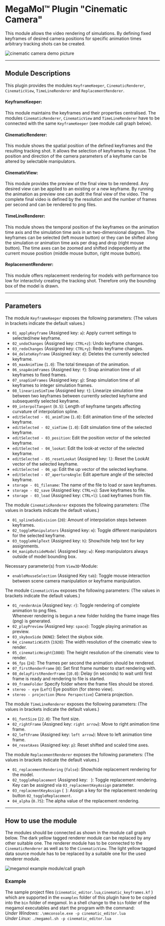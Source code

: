 # MegaMol™ Plugin "Cinematic Camera"

This module allows the video rendering of simulations.
By defining fixed keyframes of desired camera positions for specific animation times arbitrary tracking shots can be created.

![cinematic camera demo picture](https://github.com/braunms/megamol-dev/blob/cinematiccamera/plugins/cinematiccamera/demo.png)

--- 

## Module Descriptions
This plugin provides the modules `KeyframeKeeper`,  `CinematicRenderer`, `CinematicView`, `TimeLineRenderer` and `ReplacementRenderer`.

#### KeyframeKeeper:

This module maintains the keyframes and their properties centralised. 
The modules `CinematicRenderer`, `CinematicView` and `TimeLineRenderer` have to be connected with the same `KeyframeKeeper` (see module call graph below).

#### CinematicRenderer:

This module shows the spatial position of the defined keyframes and the resulting tracking shot. 
It allows the selection of keyframes by mouse. 
The position and direction of the camera parameters of a keyframe can be altered by selectable manipulators.

#### CinematicView:

This module provides the preview of the final view to be rendered.
Any desired view can be applied to an existing or a new keyframe.
By running the animation as preview one can audit the final view of the video.
The complete final video is defined by the resolution and the number of frames per second and can be rendered to png files.

#### TimeLineRenderer:

This module shows the temporal position of the keyframes on the animation time axis and the simulation time axis in an two-dimensional diagram.
The keyframes can be selected (left mouse button) or they can be shifted along the simulation or animation time axis per drag and drop (right mouse button).
The time axes can be zoomed and shifted independently at the current mouse position (middle mouse button, right mouse button).

#### ReplacementRenderer:

This module offers replacement rendering for models with performance too low for interactivly creating the tracking shot. 
Therefore only the bounding box of the model is drawn.

--- 

## Parameters

The module `KeyframeKeeper` exposes the following parameters:
(The values in brackets indicate the default values.)

* `01_applyKeyframe` (Assigned key: `a`): Apply current settings to selected/new keyframe.
* `02_undoChanges` (Assigned key: `CTRL+z`): Undo keyframe changes.
* `03_redoChanges` (Assigned key: `CTRL+y`): Redo keyframe changes.
* `04_deleteKeyframe` (Assigned key: `d`): Deletes the currently selected keyframe.
* `05_maxAnimTime` (`1.0`): The total timespan of the animation.
* `06_snapAnimFrames` (Assigned key: `f`): Snap animation time of all keyframes to fixed frames.
* `07_snapSimFrames` (Assigned key: `g`): Snap simulation time of all keyframes to integer simulation frames.
* `08_linearizeSimTime` (Assigned key: `t`): Linearize simulation time between two keyframes between currently selected keyframe and subsequently selected keyframe.
* `09_interpolTangent` (`0.5`): Length of keyframe tangets affecting curvature of interpolation spline.
* `editSelected - 01_animTime` (`1.0`): Edit animation time of the selected keyframe.
* `editSelected - 02_simTime` (`1.0`): Edit simulation time of the selected keyframe.
* `editSelected - 03_position`: Edit the position vector of the selected keyframe.
* `editSelected - 04_lookat`: Edit the look-at vector of the selected keyframe.
* `editSelected - 05_resetLookat` (Assigned key: `l`): Reset the LookAt vector of the selected keyframe.
* `editSelected - 06_up`:  Edit the up vector of the selected keyframe.
* `editSelected - 07_apertureAngle`: Edit aperture angle of the selected keyframe.
* `storage - 01_filename`:  The name of the file to load or save keyframes. 
* `storage - 02_save` (Assigned key: `CTRL+s`): Save keyframes to file.
* `storage - 03_load` (Assigned key: `CTRL+l`): Load keyframes from file.

The module `CinematicRenderer` exposes the following parameters:
(The values in brackets indicate the default values.)

* `01_splineSubdivision` (`20`): Amount of interpolation steps between keyframes.
* `02_toggleManipulators` (Assigned key: `m`): Toggle different manipulators for the selected keyframe.            
* `03_toggleHelpText` (Assigned key: `h`): Show/hide help text for key assignments.
* `04_manipOutsideModel` (Assigned key: `w`): Keep manipulators always outside of model bounding box.

Necessary parameter(s) from `View3D`-Module: 

 * `enableMouseSelection` (Assigned Key `tab`): Toggle mouse interaction between scene camera manipulation or keyframe manipulation.

The module `CinematicView` exposes the following parameters:
(The values in brackets indicate the default values.)

* `01_renderAnim` (Assigned key: `r`): Toggle rendering of complete animation to png files.   
   Whenever rendering is begun a new folder holding the frame image files (png) is generated.
* `02_playPreview` (Assigned key: `space`): Toggle playing animation as preview.
* `03_skyboxSide` (`NONE`): Select the skybox side.
* `04_cinematicWidth` (`1920`): The width resolution of the cinematic view to render.
* `05_cinematicHeight`(`1080`): The height resolution of the cinematic view to render.
* `06_fps` (`24`): The frames per second the animation should be rendered.
* `07_firstRenderFrame` (`0`): Set first frame number to start rendering with.
* `08_delayFirstRenderFrame` (`10.0`): Delay (in seconds) to wait until first frame is ready and rendering to file is started.
* `09_frameFolder` Specify folder where the frame files should be stored.
* `stereo - eye` (`Left`) Eye position (for stereo view).
* `stereo - projection` (`Mono Perspective`) Camera projection.

The module `TimeLineRenderer` exposes the following parameters:
(The values in brackets indicate the default values.)

* `01_fontSize` (`22.0`): The font size.
* `02_rightFrame` (Assigned key: `right arrow`): Move to right animation time frame.
* `02_leftFrame` (Assigned key: `left arrow`): Move to left animation time frame.
* `04_resetAxes` (Assigned key: `p`): Reset shifted and scaled time axes.

The module `ReplacementRenderer` exposes the following parameters:
(The values in brackets indicate the default values.)

* `01_replacementRendering` (`false`): Show/hide replacement rendering for the model.
* `02_toggleReplacement` (Assigned key: ` `): Toggle replacement rendering. Key can be assigned via `03_replacmentKeyAssign` parameter. 
* `03_replacmentKeyAssign` (` `): Assign a key for the replacement rendering button `02_toggleReplacement`.
* `04_alpha` (`0.75`): The alpha value of the replacement rendering.
    
---

## How to use the module

The modules should be connected as shown in the module call graph below. 
The dark yellow tagged renderer module can be replaced by any other suitable one. 
The renderer module has to be connected to the `CinematicRenderer` as well as to the `CinematicView`.
The light yellow tagged data source module has to be replaced by a suitable one for the used renderer module.

![megamol example module/call graph](https://github.com/braunms/megamol-dev/blob/cinematiccamera/plugins/cinematiccamera/graph.png)

### Example

The sample project files (`cinematic_editor.lua`,`cinematic_keyframes.kf` ) which are supported in the `examples` folder of this plugin have to be copied into the `bin` folder of megamol.
In a shell change to the `bin` folder of the megamol executables and start the program with the command:   
*Under Windows:* `.\mmconsole.exe -p cinematic_editor.lua`   
*Under Linux:* `./megamol.sh -p cinematic_editor.lua`

